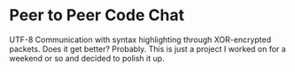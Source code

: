 # Peer to Peer Code Chat
UTF-8 Communication with syntax highlighting through XOR-encrypted packets.
Does it get better? Probably. This is just a project I worked on for a weekend or so and decided to polish it up.
